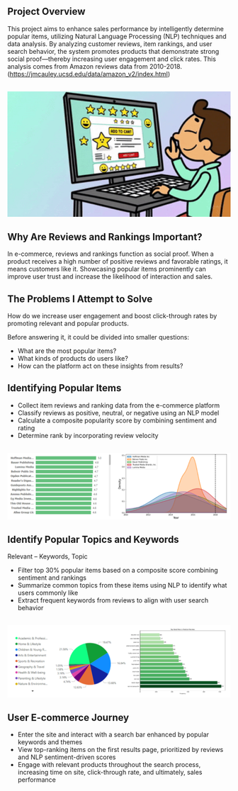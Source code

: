 ## Project Overview
This project aims to enhance sales performance by intelligently determine popular items, utilizing Natural Language Processing (NLP) techniques and data analysis. By analyzing customer reviews, item rankings, and user search behavior, the system promotes products that demonstrate strong social proof—thereby increasing user engagement and click rates. This analysis comes from Amazon reviews data from 2010-2018.(https://jmcauley.ucsd.edu/data/amazon_v2/index.html)

<br>

<div align="center">
  
<img src="buy_now.gif" width="600">

</div>

## Why Are Reviews and Rankings Important?
In e-commerce, reviews and rankings function as social proof. When a product receives a high number of positive reviews and favorable ratings, it means customers like it. Showcasing popular items prominently can improve user trust and increase the likelihood of interaction and sales.


## The Problems I Attempt to Solve
How do we increase user engagement and boost click-through rates by promoting relevant and popular products.

Before answering it, it could be divided into smaller questions:
- What are the most popular items?
- What kinds of products do users like?
- How can the platform act on these insights from results?

## Identifying Popular Items
- Collect item reviews and ranking data from the e-commerce platform  
- Classify reviews as positive, neutral, or negative using an NLP model  
- Calculate a composite popularity score by combining sentiment and rating  
- Determine rank by incorporating review velocity  

<br>

<div align="center">
  
<img src="graph1.png" width="600">

</div>

## Identify Popular Topics and Keywords  
Relevant – Keywords, Topic  
- Filter top 30% popular items based on a composite score combining sentiment and rankings  
- Summarize common topics from these items using NLP to identify what users commonly like  
- Extract frequent keywords from reviews to align with user search behavior  

<br>

<div align="center">
  
<img src="graph2.png" width="600">

</div>

## User E-commerce Journey
- Enter the site and interact with a search bar enhanced by popular keywords and themes  
- View top-ranking items on the first results page, prioritized by reviews and NLP sentiment-driven scores  
- Engage with relevant products throughout the search process, increasing time on site, click-through rate, and ultimately, sales performance  
